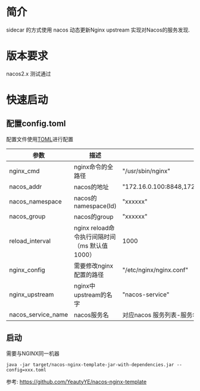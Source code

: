 # 简介

sidecar 的方式使用 nacos 动态更新Nginx upstream 实现对Nacos的服务发现.

# 版本要求

nacos2.x 测试通过

# 快速启动

## 配置config.toml

配置文件使用[TOML](<https://github.com/toml-lang/toml>)进行配置

| 参数               | 描述                                | 例子                                                      |
| ------------------ |-----------------------------------|---------------------------------------------------------|
| nginx_cmd          | nginx命令的全路径                       | "/usr/sbin/nginx"                                       |
| nacos_addr         | nacos的地址                          | "172.16.0.100:8848,172.16.0.101:8848,172.16.0.102:8848" |
| nacos_namespace    | nacos的namespace(Id)               | "xxxxxx"                                                | 
| nacos_group    | nacos的group                       | "xxxxxx"                                                | 
| reload_interval    | nginx reload命令执行间隔时间（ms  默认值1000） | 1000                                                    |
| nginx_config       | 需要修改nginx配置的路径                    | "/etc/nginx/nginx.conf"                                 |
| nginx_upstream     | nginx中upstream的名字                 | "nacos-service"                                         |
| nacos_service_name | nacos服务名                          | 对应nacos 服务列表-服务名称                                       |

## 启动

需要与NGINX同一机器

```shell
java -jar target/nacos-nginx-template-jar-with-dependencies.jar --config=xxx.toml
```

参考: https://github.com/YeautyYE/nacos-nginx-template
